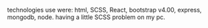 technologies use were: html, SCSS, React, bootstrap v4.00, express, mongodb, node.
having a little SCSS problem on my pc.
